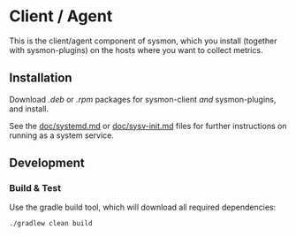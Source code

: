 # Client / Agent

This is the client/agent component of sysmon, which you install (together with sysmon-plugins) on the hosts where you want to collect metrics.

## Installation

Download *.deb* or *.rpm* packages for sysmon-client *and* sysmon-plugins, and install.

See the [doc/systemd.md](doc/systemd.md) or [doc/sysv-init.md](doc/sysv-init.md) files for further instructions on running as a system service.

## Development

### Build & Test

Use the gradle build tool, which will download all required dependencies:

```shell
./gradlew clean build
```
